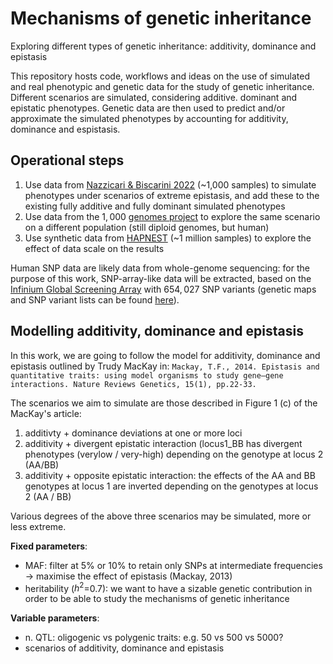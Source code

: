 # Mechanisms of genetic inheritance
Exploring different types of genetic inheritance: additivity, dominance and epistasis

This repository hosts code, workflows and ideas on the use of simulated and real phenotypic and genetic data for the study of genetic inheritance.
Different scenarios are simulated, considering additive. dominant and epistatic phenotypes. Genetic data are then used to predict and/or approximate the simulated phenotypes by accounting for additivity, dominance and espistasis.

## Operational steps

1. Use data from [Nazzicari & Biscarini 2022](https://www.nature.com/articles/s41598-022-24405-0) (~1,000 samples) to simulate phenotypes under scenarios of extreme epistasis, and add these to the existing fully additive and fully dominant simulated phenotypes
2. Use data from the $1,000$ [genomes project](https://www.internationalgenome.org/) to explore the same scenario on a different population (still diploid genomes, but human)
3. Use synthetic data from [HAPNEST](https://www.ebi.ac.uk/biostudies/studies/S-BSST936) (~1 million samples) to explore the effect of data scale on the results

Human SNP data are likely data from whole-genome sequencing: for the purpose of this work, SNP-array-like data will be extracted, based on the [Infinium Global Screening Array](https://www.illumina.com/products/by-type/microarray-kits/infinium-global-screening.html) with $654,027$ SNP variants 
(genetic maps and SNP variant lists can be found [here](https://support.illumina.com/downloads/infinium-global-screening-array-v2-0-support-files.html)).

## Modelling additivity, dominance and epistasis

In this work, we are going to follow the model for additivity, dominance and epistasis outlined by Trudy MacKay in: `Mackay, T.F., 2014. Epistasis and quantitative traits: using model organisms to study gene–gene interactions. Nature Reviews Genetics, 15(1), pp.22-33.`

The scenarios we aim to simulate are those described in Figure 1 (c) of the MacKay's article:

1. additivty + dominance deviations at one or more loci
2. additivity + divergent epistatic interaction (locus1_BB has divergent phenotypes (verylow / very-high) depending on the genotype at locus 2 (AA/BB)
3. additivity + opposite epistatic interaction: the effects of the AA and BB genotypes at locus 1 are inverted depending on the genotypes at locus 2 (AA / BB)

Various degrees of the above three scenarios may be simulated, more or less extreme.

**Fixed parameters**:
- MAF: filter at 5% or 10% to retain only SNPs at intermediate frequencies $\rightarrow$ maximise the effect of epistasis (Mackay, 2013)
- heritability ($h^2$=0.7): we want to have a sizable genetic contribution in order to be able to study the mechanisms of genetic inheritance

**Variable parameters**:
- n. QTL: oligogenic vs polygenic traits: e.g. 50 vs 500 vs 5000?
- scenarios of additivity, dominance and epistasis




